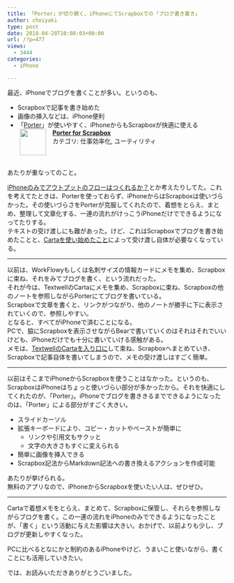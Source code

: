 ```yaml
---
title: 「Porter」が切り開く、iPhoneにてScrapboxでの「ブログ書き書き」
author: choiyaki
type: post
date: 2018-04-28T10:08:03+00:00
url: /?p=477
views:
  - 3444
categories:
  - iPhone

---
```

最近、iPhoneでブログを書くことが多い。というのも、

  * Scrapboxで記事を書き始めた
  * 画像の挿入などは、iPhone便利
  * 「[Porter][1]」が使いやすく、iPhoneからもScrapboxが快適に使える  
    <span class="appIcon"><img class="appIconImg" height="60" src="https://i1.wp.com/is3-ssl.mzstatic.com/image/thumb/Purple128/v4/9f/87/6b/9f876bcd-f994-ab6e-143d-0c016bf3e8b5/source/60x60bb.jpg?fit=660%2C60&#038;ssl=1" style="float:left;margin: 0px 15px 15px 5px;" data-recalc-dims="1" /></span><span class="appName"><strong><a href="https://itunes.apple.com/jp/app/porter-for-scrapbox/id1305805708?mt=8&#038;uo=4&#038;at=7gIWFXQQ" target="itunes_store">Porter for Scrapbox</a></strong></span>  
    <span class="appCategory">カテゴリ: 仕事効率化, ユーティリティ</span>  
    <span class="badgeS" style="display:inline-block; margin:6px"><a href="https://itunes.apple.com/jp/app/porter-for-scrapbox/id1305805708?mt=8&#038;uo=4&#038;at=7gIWFXQQ" target="itunes_store" style="display:inline-block;overflow:hidden;background:url(https://linkmaker.itunes.apple.com/htmlResources/assets//images/web/linkmaker/badge_appstore-sm.png) no-repeat;width:61px;height:15px;"></a></span><br style="clear:both;" />

あたりが重なってのこと。

[iPhoneのみでアウトプットのフローはつくれるか？][2]とか考えたりしてた。これを考えてたときは、Porterを使っておらず、iPhoneからはScrapboxは使いづらかった。その使いづらさをPorterが克服してくれたので、着想をとらえ、まとめ、整理して文章化する、一連の流れがけっこうiPhoneだけでできるようになってたりする。  
テキストの受け渡しにも難があった。けど、これはScrapboxでブログを書き始めたことと、[Cartaを使い始めたこと][3]によって受け渡し自体が必要なくなっている。

* * *

以前は、WorkFlowyもしくは名刺サイズの情報カードにメモを集め、Scrapboxに束ね、それをみてブログを書く、という流れだった。  
それが今は、TextwellのCartaにメモを集め、Scrapboxに束ね、Scrapboxの他のノートを参照しながらPorterにてブログを書いている。  
Scrapboxで文章を書くと、リンクがつながり、他のノートが勝手に下に表示されていくので、参照しやすい。  
となると、すべてがiPhoneで済むことになる。  
PCで、脇にScrapboxを表示させながらBearで書いていくのはそれはそれでいいけども、iPhoneだけでも十分に書いていける感触がある。  
メモは、[TextwellのCartaを入り口に][3]して束ね、Scrapboxへまとめていき、Scrapboxで記事自体を書いてしまうので、メモの受け渡しはすごく簡単。

* * *

以前はそこまでiPhoneからScrapboxを使うことはなかった。というのも、ScrapboxはiPhoneはちょっと使いづらい部分が多かったから。それを快適にしてくれたのが、「Porter」。iPhoneでブログを書ききるまでできるようになったのは、「Porter」による部分がすごく大きい。

  * スライドカーソル
  * 拡張キーボードにより、コピー・カットやペーストが簡単に 
      * リンクや引用文もサクッと
      * 文字の大きさもすぐに変えられる
  * 簡単に画像を挿入できる
  * Scrapbox記法からMarkdown記法への書き換えるアクションを作成可能

あたりが挙げられる。  
無料のアプリなので、iPhoneからScrapboxを使いたい人は、ぜひぜひ。

* * *

Cartaで着想メモをとらえ、まとめて、Scrapboxに保管し、それらを参照しながらブログを書く。この一連の流れをiPhoneのみでできるようになったことが、「書く」という活動に与えた影響は大きい。おかげで、以前よりも少し、ブログが更新しやすくなった。

PCに比べるとなにかと制約のあるiPhoneやけど、うまいこと使いながら、書くことにも活用していきたい。

では、お読みいただきありがとうごいました。

 [1]: https://scrapbox.io/choiyaki-hondana/Porter
 [2]: https://scrapbox.io/choiyaki-hondana/iPhone%E3%81%AE%E3%81%BF%E3%81%A7%E3%82%A2%E3%82%A6%E3%83%88%E3%83%97%E3%83%83%E3%83%88%E3%81%AE%E3%83%95%E3%83%AD%E3%83%BC%E3%81%AF%E3%81%A4%E3%81%8F%E3%82%8C%E3%82%8B%E3%81%8B%EF%BC%9F
 [3]: https://choiyaki.com/?p=474